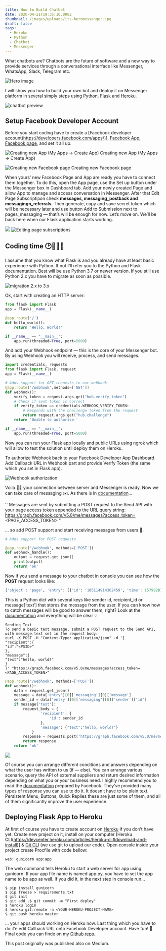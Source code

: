 ```yaml
---
title: How to Build Chatbot
date: 2020-04-21T19:36:10.000Z
thumbnail: /images/uploads/its-heromessenger.jpg
draft: false
tags:
  - Heroku
  - Python
  - Chatbot
  - Messenger
---
```

What chatbots are? Chatbots are the future of software and a new way to provide services through a conversational interface like Messenger, WhatsApp, Slack, Telegram etc.

![Hero image](/images/uploads/its-heromessenger.jpg)

I will show you how to build your own bot and deploy it on Messenger platform in several simply steps using [Python](https://www.python.org/), [Flask](https://palletsprojects.com/p/flask/) and [Heroku](https://dashboard.heroku.com/).

![chatbot preview](https://miro.medium.com/max/320/1*x7KfD6oNraVwDqbNjrRN8g.gif)

## Setup Facebook Developer Account

Before you start coding have to create a \[Facebook developer account(https://developers.facebook.com/apps/)], [Facebook App](https://developers.facebook.com/apps/), [Facebook page](https://www.facebook.com/pages/creation/?ref_type=pages_you_admin), and set it all up.

![Creating new App (My Apps → Create App)](https://miro.medium.com/max/700/1*2qW4tHU6B3B07WhmJOjDYg.png) Creating new App (My Apps → Create App)

![Creating new Facebook page](https://miro.medium.com/max/540/1*NVeHT9jeWSXOyfXaUh8AAg.gif) Creating new Facebook page

When yours’ new Facebook Page and App are ready you have to connect them together. To do this, open the App page, use the Set up button under the Messenger box in Dashboard tab. Add your newly created Page and allow App to manage and access conversation in Messenger. After that Edit Page Subscriptipon check **messages, messaging_postback and messagingn_referrals**. Then generate, copy and save secret token which will be necessary later and use button Add to Submission next to pages_messaging — that’s will be enough for now. Let’s move on. We’ll be back here when our Flask application starts working.

![](https://miro.medium.com/max/600/1*5qbq86-oJqVdwVW3nYV3wA.gif) ![Editing page subscriptions](https://miro.medium.com/max/700/1*wxOnnRFE7qCKWwYqQaDATg.png)

## Coding time 🕑👨🏻‍💻

I assume that you know what Flask is and you already have at least basic experience with Python. If not I’ll refer you to the Python and Flask documentation. Best will be use Python 3.7 or newer version. If you still use Python 2.x you have to migrate as soon as possible.

![migration 2.x to 3.x](https://miro.medium.com/max/500/1*pnG0E4PyU43Uyw9wd54zfg.png)

Ok, start with creating an HTTP server:

```python
from flask import Flask
app = Flask(__name__)

@app.route('/')
def hello_world():
    return 'Hello, World!'

if __name__ == "__main__":
    app.run(threaded=True, port=5000)
```

And add your Webhook endpoint — this is the core of your Messenger bot. By using Webhook you will receive, process, and send messages.

```python
import credentials, requests
from flask import Flask, request
app = Flask(__name__)

# Adds support for GET requests to our webhook
@app.route('/webhook',methods=['GET'])
def webhook():
    verify_token = request.args.get("hub.verify_token")
    # Check if sent token is correct
    if verify_token == credentials.WEBHOOK_VERIFY_TOKEN:
        # Responds with the challenge token from the request
        return request.args.get("hub.challenge")
    return 'Unable to authorise.'

if __name__ == "__main__":
    app.run(threaded=True, port=5000)
```

Now you can run your Flask app locally and public URLs using ngrok which will allow to test the solution until deploy them on Heroku.

To authorize Webhook back to your Facebook Developer App Dashboard. Add Callback URL in Webhook part and provide Verify Token (the same which you set in Flask app).

![Webhook authorization](https://miro.medium.com/max/600/1*KMaLR59JZBIB_7ysrtGKYA.gif)

Voila 👌🏻 your connection between server and Messenger is ready. Now we can take care of messaging ✉️. As there is in [documentation](https://developers.facebook.com/docs/messenger-platform/send-messages)…

'' Messages are sent by submitting a POST request to the Send API with your page access token appended to the URL query string:
https://graph.facebook.com/v5.0/me/messages?access_token=<PAGE_ACCESS_TOKEN>
''

… so add POST support and start receiving messages from users 📩.

```python
# Adds support for POST requests

@app.route("/webhook", methods=['POST'])
def webhook_handle():
    output = request.get_json()
    print(output)
    return 'ok'
```

Now if you send a message to your chatbot in console you can see how the **POST** request looks like:

```python
{'object': 'page', 'entry': [{'id': '105114914362459', 'time': 1579028712412, 'messaging': [{'sender': {'id': 'xxxxxxxx'}, 'recipient': {'id': 'xxxxxx'}, 'timestamp': 1579028712093, 'message': {'mid': 'm_ttOeT7YUN5m65ly2AwPujso38029QHO5Nx8Qvwo-XDWt5gWohDo5z4hmDh8NTiLDgOJ8CRgFV7_7JKQ4eFskTw', 'text': 'Hi'}}]}]}
```

This is a Python dict with several keys like sender id, recipient_id or message\[‘text’] that stores the message from the user. If you can know how to catch messages will be good to answer them, right? Look at the [documentation](https://developers.facebook.com/docs/messenger-platform/send-messages) and everything will be clear 💡

```
Sending Text
To send a basic text message, submit a POST request to the Send API, with message.text set in the request body:
curl -X POST -H "Content-Type: application/json" -d '{
"recipient":{
"id":"<PSID>"
},
"message":{
"text":"hello, world!"
}
}' "https://graph.facebook.com/v5.0/me/messages?access_token=<PAGE_ACCESS_TOKEN>"
```

```python
@app.route("/webhook", methods=['POST'])
def webhook():
    data = request.get_json()
    message = data['entry'][0]['messaging'][0]['message']
    sender_id = data['entry'][0]['messaging'][0]['sender']['id']
    if message['text']:
        request_body = {
                'recipient': {
                    'id': sender_id
                },
                'message': {"text":"hello, world!"}
            }
        response = requests.post('https://graph.facebook.com/v5.0/me/messages?access_token='+credentials.TOKEN,json=request_body).json()
        return response
    return 'ok'
```

![](https://miro.medium.com/max/580/1*9qnW86KgOp-DfeYFUGMplQ.gif)

Of course you can arrange different conditions and answers depending on what the user has written to us (if — else). You can arrange various scenario, query the API of external suppliers and return desired information depending on what you or your business need. I highly recommend you to read the [documentation](https://developers.facebook.com/docs/messenger-platform/introduction) prepared by Facebook. They’ve provided many types of response you can use to do it. It doesn’t have to be plain text. Persistent Menu, Buttons, Quick Replies these are just some of them, and all of them significantly improve the user experience.

## Deploying Flask App to Heroku

At first of course you have to create account on [Heroku](https://dashboard.heroku.com/) if you don’t have yet. Create new project on it, install on your computer \[Heroku CLI(https://devcenter.heroku.com/articles/heroku-cli#download-and-install)] & [Git CLI](https://git-scm.com/docs/gitcli) (we use git to upload our code). Open console inside your project create Procfile with code bellow:

```
web: gunicorn app:app
```

The web command tells Heroku to start a web server for app using gunicorn. If your app file name is named app.py, you have to set the app name to be app as well. If you did it, in the next step in console run…

```
$ pip install gunicorn
$ pip freeze > requirements.txt
$ git init
$ git add .$ git commit -m "First deploy" 
$ heroku login
$ heroku git:remote -a <YOUR-HEROKU-PROJECT-NAME>
$ git push heroku master
```

… your apps should working on Heroku now. Last thing which you have to do it’e edit Callback URL onto Facebook Developer account. Have fun! 🐍 Final code you can finde on my [Github repo](https://github.com/radipawelec/messenger-py-chatbot-sample/blob/master/app.py).

This post originally was published also on Medium.